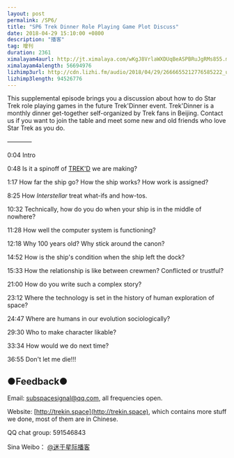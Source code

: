 ```yaml
---
layout: post
permalink: /SP6/
title: "SP6 Trek Dinner Role Playing Game Plot Discuss"
date: 2018-04-29 15:10:00 +0800
description: "播客"
tag: 增刊
duration: 2361
ximalayam4aurl: http://jt.ximalaya.com/wKgJ8VrlaWXDUqBeASPBRuJgRMs855.m4a?channel=rss&amp;album_id=3135361&amp;track_id=85543752&amp;uid=6418191&amp;jt=http://audio.xmcdn.com/group41/M00/2B/17/wKgJ8VrlaWXDUqBeASPBRuJgRMs855.m4a
ximalayam4alength: 56694976
lizhimp3url: http://cdn.lizhi.fm/audio/2018/04/29/2666655212776585222_ud.mp3
lizhimp3length: 94526776
---   
```


This supplemental episode brings you a discussion about how to do Star Trek role playing games in the future Trek&#39;Dinner event. Trek&#39;Dinner is a monthly dinner get-together self-organized by Trek fans in Beijing. Contact us if you want to join the table and meet some new and old friends who love Star Trek as you do.

 ————

0:04 Intro

0:48 Is it a spinoff of [TREK&#39;D](http://trekin.space/call_for_videos/) we are making?

1:17 How far the ship go? How the ship works? How work is assigned?

8:25 How _Interstellar_ treat what-ifs and how-tos.

10:32 Technically, how do you do when your ship is in the middle of nowhere?

11:28 How well the computer system is functioning?

12:18 Why 100 years old? Why stick around the canon?

14:52 How is the ship&#39;s condition when the ship left the dock?

15:33 How the relationship is like between crewmen? Conflicted or trustful?

21:00 How do you write such a complex story?

23:12 Where the technology is set in the history of human exploration of space?

24:47 Where are humans in our evolution sociologically?

29:30 Who to make character likable?

33:34 How would we do next time?

36:55 Don&#39;t let me die!!!

## ●Feedback●

Email: [subspacesignal@qq.com](mailto:subspacesignal@qq.com), all frequencies open.

Website: [http://trekin.space](http://trekin.space), which contains more stuff we done, most of them are in Chinese.

QQ chat group: 591546843

Sina Weibo： [@迷于星际播客](http://weibo.com/lostinst)
